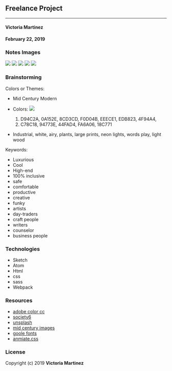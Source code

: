 ## Freelance Project
---

#### Victoria Martinez
#### February 22, 2019


### Notes Images

![](src/assets/images/paper-sketch/notes.jpg)
![](src/assets/images/paper-sketch/first-draws.jpg)
![](src/assets/images/paper-sketch/landing.jpg)
![](src/assets/images/paper-sketch/landing.jpg)
![](src/assets/images/paper-sketch/pages.jpg)

### Brainstorming
  Colors or Themes:
  * Mid Century Modern
  * Colors:
  ![](src/assets/images/paper-sketch/Screen-shot.png)
    1. D94C2A, 0A152E, 8CD3CD, F0D04B, EEECE1, EDB823, 4F94A4,
    2. C78C18, 94773E, 44FAD4, FA6A06, 18C771

  * Industrial, white, airy, plants, large prints, neon lights, words play, light wood

  Keywords:
  * Luxurious
  * Cool
  * High-end
  * 100% inclusive
  * safe
  * comfortable
  * productive
  * creative
  * funky
  * artists
  * day-traders
  * craft people
  * writers
  * counselor
  * business people

### Technologies  

  * Sketch
  * Atom
  * Html
  * css
  * sass  
  * Webpack

### Resources

  * [adobe color cc](https://color.adobe.com)
  * [society6](https://society6.com)
  * [unsplash](https://unsplash.com)
  * [mid century images](https://www.google.com/search?q=google+images+mid+century)
  * [goole fonts](https://fonts.google.com/)
  * [anmiate.css](https://daneden.github.io/animate.css/)


### License

  Copyright (c) 2019 **Victoria Martinez**
